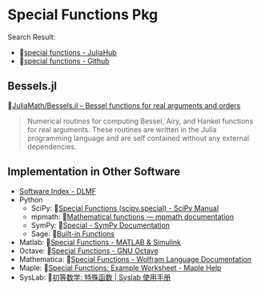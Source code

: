 # Special Functions Pkg

Search Result:
- 🔗[special functions - JuliaHub](https://juliahub.com/ui/Search?q=special+functions&type=packages)
- 🔗[special functions - Github](https://github.com/search?q=special+functions+language%3AJulia+&type=repositories)


## Bessels.jl

🔗[JuliaMath/Bessels.jl – Bessel functions for real arguments and orders](https://github.com/JuliaMath/Bessels.jl)

> Numerical routines for computing Bessel, Airy, and Hankel functions for real arguments.
> These routines are written in the Julia programming language and are self contained without any external dependencies.


## Implementation in Other Software
- [Software Index - DLMF](https://dlmf.nist.gov/software/)
- Python
  - SciPy: 🔗[Special Functions (scipy.special) - SciPy Manual](https://docs.scipy.org/doc/scipy/reference/special.html#available-functions)
  - mpmath: 🔗[Mathematical functions — mpmath documentation](https://www.mpmath.org/doc/current/functions/index.html)
  - SymPy: 🔗[Special - SymPy Documentation](https://docs.sympy.org/latest/modules/functions/special.html)
  - Sage: 🔗[Built-in Functions](https://doc.sagemath.org/html/en/reference/functions/index.html)
- Matlab: 🔗[Special Functions - MATLAB & Simulink](https://www.mathworks.com/help/matlab/special-functions.html)
- Octave: 🔗[Special Functions - GNU Octave](https://docs.octave.org/latest/Special-Functions.html)
- Mathematica: 🔗[Special Functions - Wolfram Language Documentation](https://reference.wolfram.com/language/guide/SpecialFunctions.html)
- Maple: 🔗[Special Functions: Example Worksheet - Maple Help](https://www.maplesoft.com/support/help/Maple/view.aspx?path=examples/specfcn)
- SysLab: 🔗[初等数学: 特殊函数 | Syslab 使用手册](https://www.tongyuan.cc/docs/syslab/Help/index.html#/Doc/TyMath/ElementaryMath.html#%E7%89%B9%E6%AE%8A%E5%87%BD%E6%95%B0)

